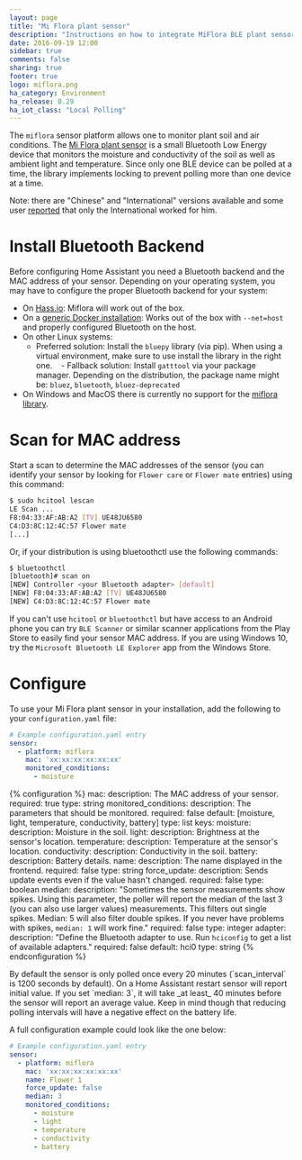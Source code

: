```yaml
---
layout: page
title: "Mi Flora plant sensor"
description: "Instructions on how to integrate MiFlora BLE plant sensor with Home Assistant."
date: 2016-09-19 12:00
sidebar: true
comments: false
sharing: true
footer: true
logo: miflora.png
ha_category: Environment
ha_release: 0.29
ha_iot_class: "Local Polling"
---
```


The `miflora` sensor platform allows one to monitor plant soil and air conditions. The [Mi Flora plant sensor](https://www.huahuacaocao.com/product) is a small Bluetooth Low Energy device that monitors the moisture and conductivity of the soil as well as ambient light and temperature. Since only one BLE device can be polled at a time, the library implements locking to prevent polling more than one device at a time.

Note: there are "Chinese" and "International" versions available and some user [reported](https://community.home-assistant.io/t/miflora-showing-data-unknown/19550/8) that only the International worked for him.

# Install Bluetooth Backend
Before configuring Home Assistant you need a Bluetooth backend and the MAC address of your sensor. Depending on your operating system, you may have to configure the proper Bluetooth backend for your system:

- On [Hass.io](/hassio/installation/): Miflora will work out of the box.
- On a [generic Docker installation](/docs/installation/docker/): Works out of the box with `--net=host` and properly configured Bluetooth on the host.
- On other Linux systems:
    - Preferred solution: Install the `bluepy` library (via pip). When using a virtual environment, make sure to use install the library in the right one.
    - Fallback solution: Install `gatttool` via your package manager. Depending on the distribution, the package name might be: `bluez`, `bluetooth`, `bluez-deprecated`
- On Windows and MacOS there is currently no support for the [miflora library](https://github.com/open-homeautomation/miflora/).

# Scan for MAC address
Start a scan to determine the MAC addresses of the sensor (you can identify your sensor by looking for `Flower care` or `Flower mate` entries) using this command:

```bash
$ sudo hcitool lescan
LE Scan ...
F8:04:33:AF:AB:A2 [TV] UE48JU6580
C4:D3:8C:12:4C:57 Flower mate
[...]
```

Or, if your distribution is using bluetoothctl use the following commands:

```bash
$ bluetoothctl
[bluetooth]# scan on
[NEW] Controller <your Bluetooth adapter> [default]
[NEW] F8:04:33:AF:AB:A2 [TV] UE48JU6580
[NEW] C4:D3:8C:12:4C:57 Flower mate
```

If you can't use `hcitool` or `bluetoothctl` but have access to an Android phone you can try `BLE Scanner` or similar scanner applications from the Play Store to easily find your sensor MAC address. If you are using Windows 10, try the `Microsoft Bluetooth LE Explorer` app from the Windows Store.

# Configure
To use your Mi Flora plant sensor in your installation, add the following to your `configuration.yaml` file:

```yaml
# Example configuration.yaml entry
sensor:
  - platform: miflora
    mac: 'xx:xx:xx:xx:xx:xx'
    monitored_conditions:
      - moisture
```

{% configuration %}
mac:
  description: The MAC address of your sensor.
  required: true
  type: string
monitored_conditions:
  description: The parameters that should be monitored.
  required: false
  default: [moisture, light, temperature, conductivity, battery]
  type: list
  keys:
    moisture:
      description: Moisture in the soil.
    light:
      description: Brightness at the sensor's location.
    temperature:
      description: Temperature at the sensor's location.
    conductivity:
      description: Conductivity in the soil.
    battery:
      description: Battery details.
name:
  description: The name displayed in the frontend.
  required: false
  type: string
force_update:
  description: Sends update events even if the value hasn't changed.
  required: false
  type: boolean
median:
  description: "Sometimes the sensor measurements show spikes. Using this parameter, the poller will report the median of the last 3 (you can also use larger values) measurements. This filters out single spikes. Median: 5 will also filter double spikes. If you never have problems with spikes, `median: 1` will work fine."
  required: false
  type: integer
adapter:
  description: "Define the Bluetooth adapter to use. Run `hciconfig` to get a list of available adapters."
  required: false
  default: hci0
  type: string
{% endconfiguration %}

<p class='note warning'>
By default the sensor is only polled once every 20 minutes (`scan_interval` is 1200 seconds by default). On a Home Assistant restart sensor will report initial value. If you set `median: 3`, it will take _at least_ 40 minutes before the sensor will report an average value. Keep in mind though that reducing polling intervals will have a negative effect on the battery life.
</p>

A full configuration example could look like the one below:

```yaml
# Example configuration.yaml entry
sensor:
  - platform: miflora
    mac: 'xx:xx:xx:xx:xx:xx'
    name: Flower 1
    force_update: false
    median: 3
    monitored_conditions:
      - moisture
      - light
      - temperature
      - conductivity
      - battery
```

